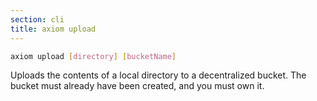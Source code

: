 ```yaml
---
section: cli
title: axiom upload
---
```


```bash
axiom upload [directory] [bucketName]
```

Uploads the contents of a local directory to a decentralized
bucket. The bucket must already have been created, and you must own
it.


